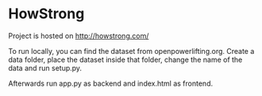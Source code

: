 ﻿# HowStrong
Project is hosted on http://howstrong.com/

To run locally, you can find the dataset from openpowerlifting.org. Create a data folder, place the dataset inside that folder, change the name of the data and run setup.py. 

Afterwards run app.py as backend and index.html as frontend. 

